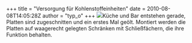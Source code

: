 +++
title = "Versorgung für Kohlenstoffeinheiten"
date = 2010-08-08T14:05:28Z
author = "typ_o"
+++
[![](https://flipdot.org/blog/uploads/bar.serendipityThumb.jpg)](https://flipdot.org/blog/uploads/bar.jpg)Küche
und Bar entstehen gerade, Platten sind zugeschnitten und ein erstes Mal
geölt. Montiert werden die Platten auf waagerecht gelegten Schränken mit
Schließfächern, die ihre Funktion behalten.
